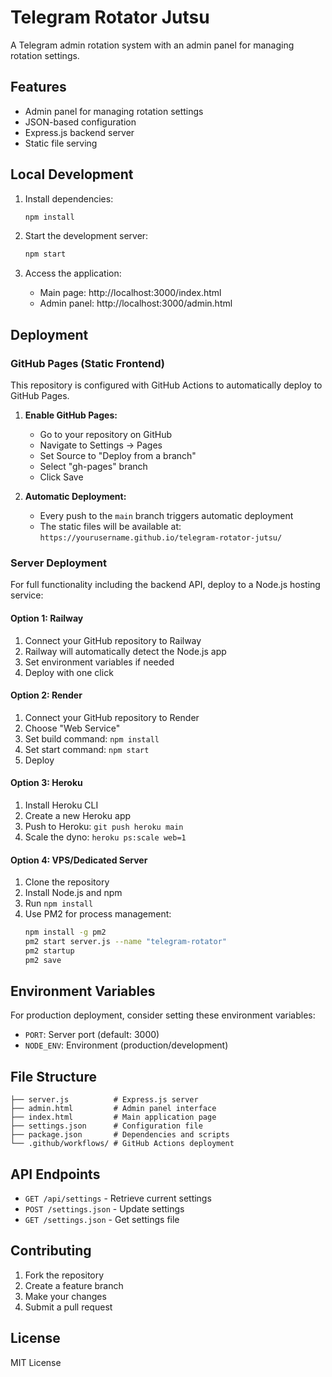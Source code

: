 # Telegram Rotator Jutsu

A Telegram admin rotation system with an admin panel for managing rotation settings.

## Features

- Admin panel for managing rotation settings
- JSON-based configuration
- Express.js backend server
- Static file serving

## Local Development

1. Install dependencies:
   ```bash
   npm install
   ```

2. Start the development server:
   ```bash
   npm start
   ```

3. Access the application:
   - Main page: http://localhost:3000/index.html
   - Admin panel: http://localhost:3000/admin.html

## Deployment

### GitHub Pages (Static Frontend)

This repository is configured with GitHub Actions to automatically deploy to GitHub Pages.

1. **Enable GitHub Pages:**
   - Go to your repository on GitHub
   - Navigate to Settings → Pages
   - Set Source to "Deploy from a branch"
   - Select "gh-pages" branch
   - Click Save

2. **Automatic Deployment:**
   - Every push to the `main` branch triggers automatic deployment
   - The static files will be available at: `https://yourusername.github.io/telegram-rotator-jutsu/`

### Server Deployment

For full functionality including the backend API, deploy to a Node.js hosting service:

#### Option 1: Railway
1. Connect your GitHub repository to Railway
2. Railway will automatically detect the Node.js app
3. Set environment variables if needed
4. Deploy with one click

#### Option 2: Render
1. Connect your GitHub repository to Render
2. Choose "Web Service"
3. Set build command: `npm install`
4. Set start command: `npm start`
5. Deploy

#### Option 3: Heroku
1. Install Heroku CLI
2. Create a new Heroku app
3. Push to Heroku: `git push heroku main`
4. Scale the dyno: `heroku ps:scale web=1`

#### Option 4: VPS/Dedicated Server
1. Clone the repository
2. Install Node.js and npm
3. Run `npm install`
4. Use PM2 for process management:
   ```bash
   npm install -g pm2
   pm2 start server.js --name "telegram-rotator"
   pm2 startup
   pm2 save
   ```

## Environment Variables

For production deployment, consider setting these environment variables:

- `PORT`: Server port (default: 3000)
- `NODE_ENV`: Environment (production/development)

## File Structure

```
├── server.js          # Express.js server
├── admin.html         # Admin panel interface
├── index.html         # Main application page
├── settings.json      # Configuration file
├── package.json       # Dependencies and scripts
└── .github/workflows/ # GitHub Actions deployment
```

## API Endpoints

- `GET /api/settings` - Retrieve current settings
- `POST /settings.json` - Update settings
- `GET /settings.json` - Get settings file

## Contributing

1. Fork the repository
2. Create a feature branch
3. Make your changes
4. Submit a pull request

## License

MIT License